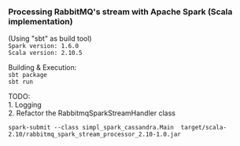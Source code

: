 ### Processing RabbitMQ's stream with Apache Spark (Scala implementation)

(Using "sbt" as build tool)
<br>
`Spark version: 1.6.0`
<br>
`Scala version: 2.10.5`

Building & Execution:
<br>
`sbt package`
<br>
`sbt run`


TODO:
<br> 1. Logging
<br> 2. Refactor the RabbitmqSparkStreamHandler class


`spark-submit --class simpl_spark_cassandra.Main  target/scala-2.10/rabbitmq_spark_stream_processor_2.10-1.0.jar`

